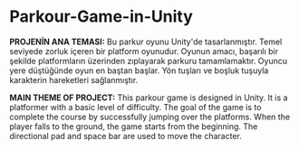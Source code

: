 # Parkour-Game-in-Unity

**PROJENİN ANA TEMASI:**
Bu parkur oyunu Unity'de tasarlanmıştır. Temel seviyede zorluk içeren bir platform oyunudur. Oyunun amacı, başarılı bir şekilde platformların üzerinden zıplayarak parkuru tamamlamaktır. Oyuncu yere düştüğünde oyun en baştan başlar. Yön tuşları ve boşluk tuşuyla karakterin hareketleri sağlanmıştır.

**MAIN THEME OF PROJECT:**
This parkour game is designed in Unity. It is a platformer with a basic level of difficulty. The goal of the game is to complete the course by successfully jumping over the platforms. When the player falls to the ground, the game starts from the beginning. The directional pad and space bar are used to move the character.


